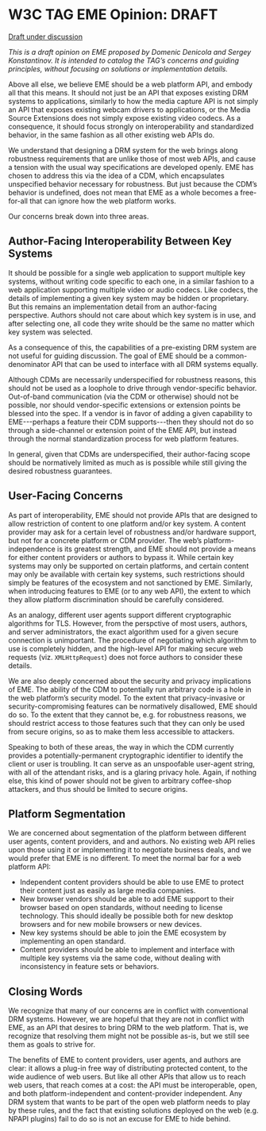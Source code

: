 # W3C TAG EME Opinion: DRAFT

[Draft under discussion](https://dvcs.w3.org/hg/html-media/raw-file/tip/encrypted-media/encrypted-media.html)

_This is a draft opinion on EME proposed by Domenic Denicola and Sergey Konstantinov. It is intended to catalog the TAG’s concerns and guiding principles, without focusing on solutions or implementation details._

Above all else, we believe EME should be a web platform API, and embody all that this means. It should not just be an API that exposes existing DRM systems to applications, similarly to how the media capture API is not simply an API that exposes existing webcam drivers to applications, or the Media Source Extensions does not simply expose existing video codecs. As a consequence, it should focus strongly on interoperability and standardized behavior, in the same fashion as all other existing web APIs do.

We understand that designing a DRM system for the web brings along robustness requirements that are unlike those of most web APIs, and cause a tension with the usual way specifications are developed openly. EME has chosen to address this via the idea of a CDM, which encapsulates unspecified behavior necessary for robustness. But just because the CDM’s behavior is undefined, does not mean that EME as a whole becomes a free-for-all that can ignore how the web platform works.

Our concerns break down into three areas.

## Author-Facing Interoperability Between Key Systems

It should be possible for a single web application to support multiple key systems, without writing code specific to each one, in a similar fashion to a web application supporting multiple video or audio codecs. Like codecs, the details of implementing a given key system may be hidden or proprietary. But this remains an implementation detail from an author-facing perspective. Authors should not care about which key system is in use, and after selecting one, all code they write should be the same no matter which key system was selected.

As a consequence of this, the capabilities of a pre-existing DRM system are not useful for guiding discussion. The goal of EME should be a common-denominator API that can be used to interface with all DRM systems equally.

Although CDMs are necessarily underspecified for robustness reasons, this should not be used as a loophole to drive through vendor-specific behavior. Out-of-band communication (via the CDM or otherwise) should not be possible, nor should vendor-specific extensions or extension points be blessed into the spec. If a vendor is in favor of adding a given capability to EME---perhaps a feature their CDM supports---then they should not do so through a side-channel or extension point of the EME API, but instead through the normal standardization process for web platform features.

In general, given that CDMs are underspecified, their author-facing scope should be normatively limited as much as is possible while still giving the desired robustness guarantees.

## User-Facing Concerns

As part of interoperability, EME should not provide APIs that are designed to allow restriction of content to one platform and/or key system. A content provider may ask for a certain level of robustness and/or hardware support, but not for a concrete platform or CDM provider. The web’s platform-independence is its greatest strength, and EME should not provide a means for either content providers or authors to bypass it. While certain key systems may only be supported on certain platforms, and certain content may only be available with certain key systems, such restrictions should simply be features of the ecosystem and not sanctioned by EME. Similarly, when introducing features to EME (or to any web API), the extent to which they allow platform discrimination should be carefully considered.

As an analogy, different user agents support different cryptographic algorithms for TLS. However, from the perspctive of most users, authors, and server administrators, the exact algorithm used for a given secure connection is unimportant. The procedure of negotiating which algorithm to use is completely hidden, and the high-level API for making secure web requests (viz. `XMLHttpRequest`) does not force authors to consider these details.

We are also deeply concerned about the security and privacy implications of EME. The ability of the CDM to potentially run arbitrary code is a hole in the web platform’s security model. To the extent that privacy-invasive or security-compromising features can be normatively disallowed, EME should do so. To the extent that they cannot be, e.g. for robustness reasons, we should restrict access to those features such that they can only be used from secure origins, so as to make them less accessible to attackers.

Speaking to both of these areas, the way in which the CDM currently provides a potentially-permanent cryptographic identifier to identify the client or user is troubling. It can serve as an unspoofable user-agent string, with all of the attendant risks, and is a glaring privacy hole. Again, if nothing else, this kind of power should not be given to arbitrary coffee-shop attackers, and thus should be limited to secure origins.

## Platform Segmentation

We are concerned about segmentation of the platform between different user agents, content providers, and and authors. No existing web API relies upon those using it or implementing it to negotiate business deals, and we would prefer that EME is no different. To meet the normal bar for a web platform API:

- Independent content providers should be able to use EME to protect their content just as easily as large media companies.
- New browser vendors should be able to add EME support to their browser based on open standards, without needing to license technology. This should ideally be possible both for new desktop browsers and for new mobile browsers or new devices.
- New key systems should be able to join the EME ecosystem by implementing an open standard.
- Content providers should be able to implement and interface with multiple key systems via the same code, without dealing with inconsistency in feature sets or behaviors.

## Closing Words

We recognize that many of our concerns are in conflict with conventional DRM systems. However, we are hopeful that they are not in conflict with EME, as an API that desires to bring DRM to the web platform. That is, we recognize that resolving them might not be possible as-is, but we still see them as goals to strive for.

The benefits of EME to content providers, user agents, and authors are clear: it allows a plug-in free way of distributing protected content, to the wide audience of web users. But like all other APIs that allow us to reach web users, that reach comes at a cost: the API must be interoperable, open, and both platform-independent and content-provider independent. Any DRM system that wants to be part of the open web platform needs to play by these rules, and the fact that existing solutions deployed on the web (e.g. NPAPI plugins) fail to do so is not an excuse for EME to hide behind.

